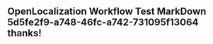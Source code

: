 <properties
ms.topic="hero-topic"
ms.test1="hero-topic"
ms.test2="test"/>


## OpenLocalization Workflow Test MarkDown 5d5fe2f9-a748-46fc-a742-731095f13064 thanks!



<!--HONumber=Aug16_HO4-->


